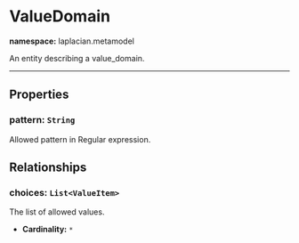 

# **ValueDomain**
**namespace:** laplacian.metamodel

An entity describing a value_domain.



---

## Properties

### pattern: `String`
Allowed pattern in Regular expression.

## Relationships

### choices: `List<ValueItem>`
The list of allowed values.
- **Cardinality:** `*`
